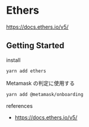 # Ethers

<!-- Official Site -->

https://docs.ethers.io/v5/

## Getting Started

install

```sh
yarn add ethers
```

Metamask の判定に使用する

```sh
yarn add @metamask/onboarding
```

references

- https://docs.ethers.io/v5/
